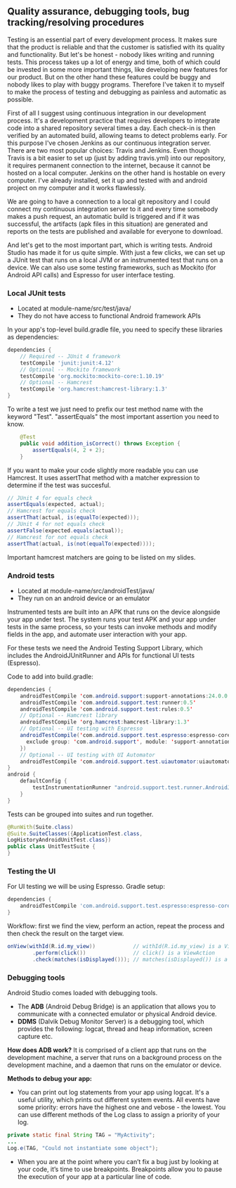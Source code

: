 ## Quality assurance, debugging tools, bug tracking/resolving procedures

Testing is an essential part of every development process. It makes sure that the product is reliable and that the customer is satisfied with its quality and functionality. But let's be honest - nobody likes writing and running tests. This process takes up a lot of energy and time, both of which could be invested in some more important things, like developing new features for our product. But on the other hand these features could be buggy and nobody likes to play with buggy programs. Therefore I've taken it to myself to make the process of testing and debugging as painless and automatic as possible.

First of all I suggest using continuous integration in our development process. It's a development practice that requires developers to integrate code into a shared repository several times a day. Each check-in is then verified by an automated build, allowing teams to detect problems early. For this purpose I've chosen Jenkins as our continuous integration server. There are two most popular choices: Travis and Jenkins. Even though Travis is a bit easier to set up (just by adding travis.yml) into our repository, it requires permanent connection to the internet, because it cannot be hosted on a local computer. Jenkins on the other hand is hostable on every computer. I've already installed, set it up and tested with and android project on my computer and it works flawlessly.

We are going to have a connection to a local git repository and I could connect my continuous integration server to it and every time somebody makes a push request, an automatic build is triggered and if it was successful, the artifacts (apk files in this situation) are generated and reports on the tests are published and available for everyone to download.

And let's get to the most important part, which is writing tests. Android Studio has made it for us quite simple. With just a few clicks, we can set up a JUnit test that runs on a local JVM or an instrumented test that runs on a device. We can also use some testing frameworks, such as Mockito (for Android API calls) and Espresso for user interface testing.

### Local JUnit tests

* Located at module-name/src/test/java/
* They do not have access to functional Android framework APIs

In your app's top-level build.gradle file, you need to specify these libraries as dependencies:

```gradle
dependencies {
    // Required -- JUnit 4 framework
    testCompile 'junit:junit:4.12'
    // Optional -- Mockito framework
    testCompile 'org.mockito:mockito-core:1.10.19'
    // Optional -- Hamcrest
    testCompile 'org.hamcrest:hamcrest-library:1.3'
}
```

To write a test we just need to prefix our test method name with the keyword "Test".  "assertEquals" the most important assertion you need to know.

```java
    @Test
    public void addition_isCorrect() throws Exception {
        assertEquals(4, 2 + 2);
    }
```

If you want to make your code slightly more readable you can use Hamcrest. It uses assertThat method with a matcher expression to determine if the test was succesful.

```java
// JUnit 4 for equals check
assertEquals(expected, actual);
// Hamcrest for equals check
assertThat(actual, is(equalTo(expected)));
// JUnit 4 for not equals check
assertFalse(expected.equals(actual));
// Hamcrest for not equals check
assertThat(actual, is(not(equalTo(expected))));
```

Important hamcrest matchers are going to be listed on my slides.

### Android tests

* Located at module-name/src/androidTest/java/
* They run on an android device or an emulator

Instrumented tests are built into an APK that runs on the device alongside your app under test. The system runs your test APK and your app under tests in the same process, so your tests can invoke methods and modify fields in the app, and automate user interaction with your app.

For these tests we need the Android Testing Support Library, which includes the AndroidJUnitRunner and APIs for functional UI tests (Espresso).

Code to add into build.gradle:

```java
dependencies {
    androidTestCompile 'com.android.support:support-annotations:24.0.0'
    androidTestCompile 'com.android.support.test:runner:0.5'
    androidTestCompile 'com.android.support.test:rules:0.5'
    // Optional -- Hamcrest library
    androidTestCompile 'org.hamcrest:hamcrest-library:1.3'
    // Optional -- UI testing with Espresso
    androidTestCompile('com.android.support.test.espresso:espresso-core:2.2.2', {
      exclude group: 'com.android.support', module: 'support-annotations'
    })
    // Optional -- UI testing with UI Automator
    androidTestCompile 'com.android.support.test.uiautomator:uiautomator-v18:2.1.2'
}
android {
    defaultConfig {
        testInstrumentationRunner "android.support.test.runner.AndroidJUnitRunner"
    }
}
```

Tests can be grouped into suites and run together.

```java
@RunWith(Suite.class)
@Suite.SuiteClasses({ApplicationTest.class,
LogHistoryAndroidUnitTest.class})
public class UnitTestSuite {
}
```

### Testing the UI

For UI testing we will be using Espresso. Gradle setup:

```gradle
dependencies {
    androidTestCompile 'com.android.support.test.espresso:espresso-core:2.2.1'
}
```

Workflow: first we find the view, perform an action, repeat the process and then check the result on the target view.

```java
onView(withId(R.id.my_view))            // withId(R.id.my_view) is a ViewMatcher
        .perform(click())               // click() is a ViewAction
        .check(matches(isDisplayed())); // matches(isDisplayed()) is a ViewAssertion
```

### Debugging tools

Android Studio comes loaded with debugging tools.

* The **ADB** (Android Debug Bridge) is an application that allows you to communicate with a connected emulator or physical Android device.
* **DDMS** (Dalvik Debug Monitor Server) is a debugging tool, which provides the following: logcat, thread and heap information, screen capture etc.

**How does ADB work?** It is comprised of a client app that runs on the development machine, a server that runs on a background process on the development machine, and a daemon that runs on the emulator or device.

**Methods to debug your app:**

* You can print out log statements from your app using logcat. It's a useful utility, which prints out different system events. All events have some priority: errors have the highest one and vebose - the lowest. You can use different methods of the Log class to assign a priority of your log.

```java
private static final String TAG = "MyActivity";
...
Log.e(TAG, "Could not instantiate some object");
```

* When you are at the point where you can’t fix a bug just by looking at your code, it’s time to use breakpoints. Breakpoints allow you to pause the execution of your app at a particular line of code.

